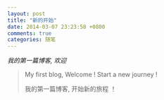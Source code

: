 ```yaml
---
layout: post
title: "新的开始"
date: 2014-03-07 23:23:58 +0800
comments: true
categories: 随笔
---
```


*我的第一篇博客, 欢迎*

> My first blog, Welcome ! Start a new journey ! 
> 
> 我的第一篇博客, 开始新的旅程 ！